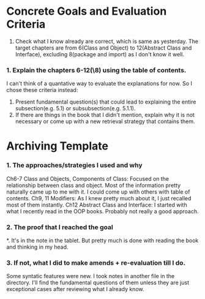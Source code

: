 <!-- 
For syntax, I'll organize it in a way that accords with actual need in a text file. 
For the others, I will find the root problem and solving ideas of each concept and try to formalize the ideas into the concepts. 
I'll try to explain before reading if I have already heard about it. If all I explained is contained in the way I imagined, I will skip that topic. 
If not, I will make a thought process that can naturally induce the information and memorize the process with mnemonic techniques.
-->

# Concrete Goals and Evaluation Criteria
<!-- 
1. Make it fun.
2. Make it specific, measurable, provable.
3. Make it last.
-->
1. Check what I know already are correct, which is same as yesterday. The target chapters are from 6(Class and Object) to 12(Abstract Class and Interface), excluding 8(package and import) as I don't know it well.
### 1. Explain the chapters 6-12(\8) using the table of contents.
I can't think of a quantative way to evaluate the explanations for now. So I chose these criteria instead:
1. Present fundamental question(s) that could lead to explaining the entire subsection(e.g. 5.1) or subsubsection(e.g. 5.1.1).
2. If there are things in the book that I didn't mention, explain why it is not necessary or come up with a new retrieval strategy that contains them.

# Archiving Template
<!-- The main points are not to cheat myself that I understood when I actually didn't, and review my thought process. So try to include at least these: -->
### 1. The approaches/strategies I used and why
Ch6-7 Class and Objects, Components of Class: Focused on the relationship between class and object. Most of the information pretty naturally came up to me with it. I could come up with others with table of contents.
Ch9, 11 Modifiers: As I knew pretty much about it, I just recalled most of them instantly.
Ch12 Abstract Class and Interface: I started with what I recently read in the OOP books. Probably not really a good approach.
### 2. The proof that I reached the goal
*. It's in the note in the tablet. But pretty much is done with reading the book and thinking in my head.
### 3. If not, what I did to make amends + re-evaluation till I do.
Some syntatic features were new. I took notes in another file in the directory. I'll find the fundamental questions of them unless they are just exceptional cases after reviewing what I already know.
